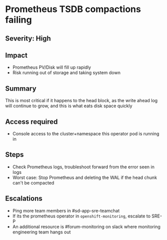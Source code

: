 # Prometheus TSDB compactions failing

## Severity: High

## Impact

- Prometheus PV/Disk will fill up rapidly
- Risk running out of storage and taking system down

## Summary

This is most critical if it happens to the head block, as the write ahead log will continue to grow, and this is what eats disk space quickly

## Access required

- Console access to the cluster+namespace this operator pod is running in

## Steps

- Check Prometheus logs, troubleshoot forward from the error seen in logs
- Worst case: Stop Prometheus and deleting the WAL if the head chunk can't be compacted

## Escalations

- Ping more team members in #sd-app-sre-teamchat
- If its the prometheus operator in `openshift-monitoring`, escalate to SRE-P
- An additional resource is #forum-monitoring on slack where monitoring engineering team hangs out
